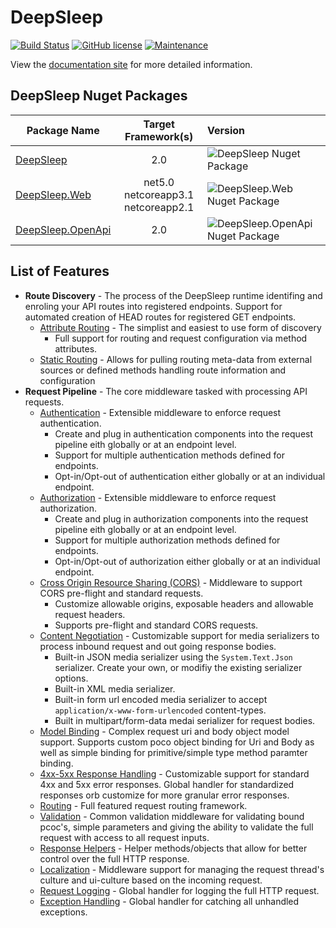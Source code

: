 # DeepSleep

[![Build Status](https://dev.azure.com/mtnvencenzo/DeepSleep/_apis/build/status/mtnvencenzo.DeepSleep?branchName=master&jobName=Job)](https://dev.azure.com/mtnvencenzo/DeepSleep/_build/latest?definitionId=17&branchName=master) [![GitHub license](https://img.shields.io/github/license/Naereen/StrapDown.js.svg)](https://github.com/mtnvencenzo/DeepSleep/blob/master/LICENSE) [![Maintenance](https://img.shields.io/badge/Maintained%3F-yes-green.svg)](https://github.com/mtnvencenzo/DeepSleep/graphs/commit-activity)

View the [documentation site](https://deepsleep-doc.azurewebsites.net) for more detailed information.

## DeepSleep Nuget Packages

| Package Name | Target Framework(s) | Version |
| -------------- | :-------: | :------- | 
| [DeepSleep](https://www.nuget.org/packages/DeepSleep) | 2.0 | ![DeepSleep Nuget Package](https://buildstats.info/nuget/deepsleep) |
| [DeepSleep.Web](https://www.nuget.org/packages/DeepSleep.Web) | net5.0<br/>netcoreapp3.1<br/>netcoreapp2.1 | ![DeepSleep.Web Nuget Package](https://buildstats.info/nuget/deepsleep.web) |
| [DeepSleep.OpenApi](https://www.nuget.org/packages/DeepSleep.OpenApi)  | 2.0 | ![DeepSleep.OpenApi Nuget Package](https://buildstats.info/nuget/deepsleep.openapi) |


## List of Features

* **Route Discovery** - The process of the DeepSleep runtime identifing and enroling your API routes into registered endpoints.  Support for automated creation of HEAD routes for registered GET endpoints.
  * [Attribute Routing](https://deepsleep-doc.azurewebsites.net/route-discovery/attribute-routing/attribute-routing) - The simplist and easiest to use form of discovery
    * Full support for routing and request configuration via method attributes.
  * [Static Routing](https://deepsleep-doc.azurewebsites.net/route-discovery/static-routing/static-routing) - Allows for pulling routing meta-data from external sources or defined methods handling route information and configuration
* **Request Pipeline** - The core middleware tasked with processing API requests.
  * [Authentication](https://deepsleep-doc.azurewebsites.net/request-pipeline/authentication/overview) - Extensible middleware to enforce request authentication.
    * Create and plug in authentication components into the request pipeline eith globally or at an endpoint level.
    * Support for multiple authentication methods defined for endpoints.
    * Opt-in/Opt-out of authentication either globally or at an individual endpoint.
  * [Authorization](https://deepsleep-doc.azurewebsites.net/request-pipeline/authorization/overview) - Extensible middleware to enforce request authorization.
    * Create and plug in authorization components into the request pipeline eith globally or at an endpoint level.
    * Support for multiple authorization methods defined for endpoints.
    * Opt-in/Opt-out of authorization either globally or at an individual endpoint.
  * [Cross Origin Resource Sharing (CORS)](https://deepsleep-doc.azurewebsites.net/request-pipeline/cors/overview) - Middleware to support CORS pre-flight and standard requests.
    * Customize allowable origins, exposable headers and allowable request headers.
    * Supports pre-flight and standard CORS requests.
  * [Content Negotiation](https://deepsleep-doc.azurewebsites.net/content-negotiation/overview) - Customizable support for media serializers to process inbound request and out going response bodies.
    * Built-in JSON media serializer using the `System.Text.Json` serializer.  Create your own, or modifiy the existing serializer options.
    * Built-in XML media serializer.
    * Built-in form url encoded media serializer to accept `application/x-www-form-urlencoded` content-types.
    * Built in multipart/form-data medai serializer for request bodies.
  * [Model Binding](https://deepsleep-doc.azurewebsites.net/request-pipeline/model-binding/overview) - Complex request uri and body object model support. Supports custom poco object binding for Uri and Body as well as simple binding for primitive/simple type method paramter binding.
  * [4xx-5xx Response Handling](https://deepsleep-doc.azurewebsites.net/request-pipeline/error-handling/error-responses) - Customizable support for standard 4xx and 5xx error responses.  Global handler for standardized responses orb customize for more granular error responses.
  * [Routing](https://deepsleep-doc.azurewebsites.net/request-pipeline/routing/overview) - Full featured request routing framework.  
  * [Validation](https://deepsleep-doc.azurewebsites.net/request-pipeline/validation/overview) - Common validation middleware for validating bound pcoc's, simple parameters and giving the ability to validate the full request with access to all request inputs.
  * [Response Helpers](https://deepsleep-doc.azurewebsites.net/request-pipeline/response-helpers/overview) - Helper methods/objects that allow for better control over the full HTTP response.
  * [Localization](https://deepsleep-doc.azurewebsites.net/request-pipeline/localization/overview) - Middleware support for managing the request thread's culture and ui-culture based on the incoming request.
  * [Request Logging](https://deepsleep-doc.azurewebsites.net/request-pipeline/request-logging/global-handler) - Global handler for logging the full HTTP request.
  * [Exception Handling](https://deepsleep-doc.azurewebsites.net/request-pipeline/exception-handling/global-handler) - Global handler for catching all unhandled exceptions.
